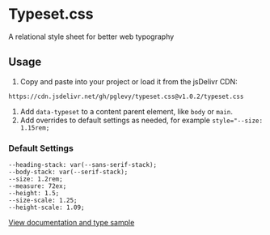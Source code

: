 # Typeset.css

A relational style sheet for better web typography

## Usage

1. Copy and paste into your project or load it from the jsDelivr CDN:
```
https://cdn.jsdelivr.net/gh/pglevy/typeset.css@v1.0.2/typeset.css
```
1. Add `data-typeset` to a content parent element, like `body` or `main`.
1. Add overrides to default settings as needed, for example `style="--size: 1.15rem;`

### Default Settings

```
--heading-stack: var(--sans-serif-stack);
--body-stack: var(--serif-stack);
--size: 1.2rem;
--measure: 72ex;
--height: 1.5;
--size-scale: 1.25;
--height-scale: 1.09;
```

[View documentation and type sample](https://pglevy.github.io/typeset.css/)